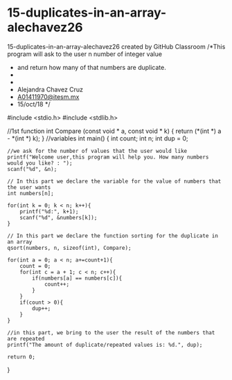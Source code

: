# 15-duplicates-in-an-array-alechavez26
15-duplicates-in-an-array-alechavez26 created by GitHub Classroom
/*This program will ask to the user n number of integer value
 * and return how many of that numbers are duplicate.
 *
 *
 * Alejandra Chavez Cruz
 * A01411970@itesm.mx
 * 15/oct/18
 */

#include <stdio.h>
#include <stdlib.h>

//1st function
int Compare (const void * a, const void * k) {
    return (*(int *) a - *(int *) k);
}
//variables
int main() {
    int count;
    int n;
    int dup = 0;

    //we ask for the number of values that the user would like
    printf("Welcome user,this program will help you. How many numbers would you like? : ");
    scanf("%d", &n);

    // In this part we declare the variable for the value of numbers that the user wants
    int numbers[n];

    for(int k = 0; k < n; k++){
        printf("%d:", k+1);
        scanf("%d", &numbers[k]);
    }

    // In this part we declare the function sorting for the duplicate in an array
    qsort(numbers, n, sizeof(int), Compare);

    for(int a = 0; a < n; a+=count+1){
        count = 0;
        for(int c = a + 1; c < n; c++){
            if(numbers[a] == numbers[c]){
                count++;
            }
        }
        if(count > 0){
            dup++;
        }
    }

    //in this part, we bring to the user the result of the numbers that are repeated
    printf("The amount of duplicate/repeated values is: %d.", dup);

    return 0;
}
